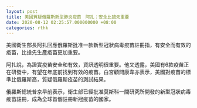 ```yaml
---
layout: post
title: 美國質疑俄羅斯新型肺炎疫苗　阿扎：安全比搶先重要
date: 2020-08-12 02:25:57.000000000 +08:00
categories: rthk
---
```


美國衛生部長阿扎回應俄羅斯批准一款新型冠狀病毒疫苗註冊指，有安全而有效的疫苗，比搶先生產疫苗更加重要。

阿扎說，為證實疫苗安全和有效，資訊透明很重要。他又透露，美國有6款疫苗正在研發中，有望在年底前找到有效的疫苗。白宮顧問康韋亦表示，美國對疫苗的標準比俄羅斯高，質疑俄羅斯疫苗的測試結果。

俄羅斯總統普京早前表示，衛生部已經批准莫斯科一間研究所開發的新型冠狀病毒疫苗註冊，成為全球首個註冊新冠疫苗的國家。
